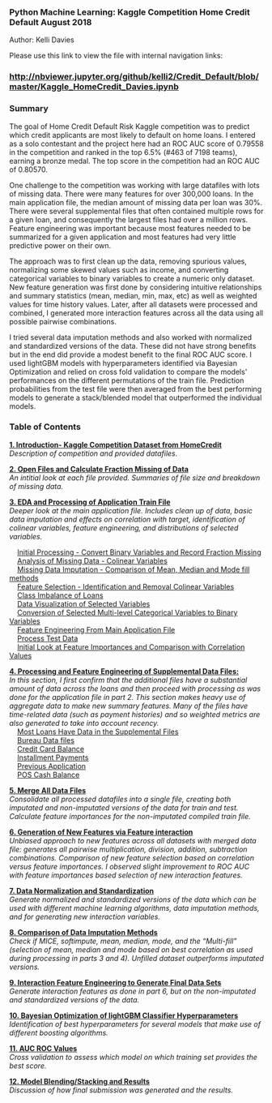 ### Python Machine Learning: Kaggle Competition Home Credit Default August 2018

Author: Kelli Davies

Please use this link to view the file with internal navigation links:
### http://nbviewer.jupyter.org/github/kelli2/Credit_Default/blob/master/Kaggle_HomeCredit_Davies.ipynb

### Summary
The goal of Home Credit Default Risk Kaggle competition was to predict which credit applicants are most likely to default on home loans. I entered as a solo contestant and the project here had an ROC AUC score of 0.79558 in the competition and ranked in the top 6.5% (#463 of 7198 teams), earning a bronze medal. The top score in the competition had an ROC AUC of 0.80570.

One challenge to the competition was working with large datafiles with lots of missing data. There were many features for over 300,000 loans. In the main application file, the median amount of missing data per loan was 30%. There were several supplemental files that often contained multiple rows for a given loan, and consequently the largest files had over a million rows. Feature engineering was important because most features needed to be summarized for a given application and most features had very little predictive power on their own.

The approach was to first clean up the data, removing spurious values, normalizing some skewed values such as income, and converting categorical variables to binary variables to create a numeric only dataset. New feature generation was first done by considering intuitive relationships and summary statistics (mean, median, min, max, etc) as well as weighted values for time history values. Later, after all datasets were processed and combined, I generated more interaction features across all the data using all possible pairwise combinations.

I tried several data imputation methods and also worked with normalized and standardized versions of the data. These did not have strong benefits but in the end did provide a modest benefit to the final ROC AUC score. I used lightGBM models with hyperparameters identified via Bayesian Optimization and relied on cross fold validation to compare the models' performances on the different permutations of the train file. Prediction probabilities from the test file were then averaged from the best performing models to generate a stack/blended model that outperformed the individual models.


### Table of Contents
**[1. Introduction- Kaggle Competition Dataset from HomeCredit](#p1)<br>**
*Description of competition and provided datafiles.*

**[2. Open Files and Calculate Fraction Missing of Data](#p2)<br>**
*An intitial look at each file provided. Summaries of file size and breakdown of missing data.*

**[3. EDA and Processing of Application Train File](#p3)<br>**
*Deeper look at the main application file. Includes clean up of data, basic data imputation and effects on correlation with target, identification of colinear variables, feature engineering, and distributions of selected variables.*

&nbsp;&nbsp;&nbsp;&nbsp;[Initial Processing - Convert Binary Variables and Record Fraction Missing](#p31)<br>
&nbsp;&nbsp;&nbsp;&nbsp;[Analysis of Missing Data - Colinear Variables](#p32)<br>
&nbsp;&nbsp;&nbsp;&nbsp;[Missing Data Imputation - Comparison of Mean, Median and Mode fill methods](#p33)<br>
&nbsp;&nbsp;&nbsp;&nbsp;[Feature Selection - Identification and Removal Colinear Variables](#p34)<br>
&nbsp;&nbsp;&nbsp;&nbsp;[Class Imbalance of Loans](#p35)<br>
&nbsp;&nbsp;&nbsp;&nbsp;[Data Visualization of Selected Variables](#p36)<br>
&nbsp;&nbsp;&nbsp;&nbsp;[Conversion of Selected Multi-level Categorical Variables to Binary Variables](#p37)<br>
&nbsp;&nbsp;&nbsp;&nbsp;[Feature Engineering  From Main Application File](#p38)<br>
&nbsp;&nbsp;&nbsp;&nbsp;[Process Test Data](#p39)<br>
&nbsp;&nbsp;&nbsp;&nbsp;[Initial Look at Feature Importances and Comparison with Correlation Values](#p310)<br>

**[4. Processing and Feature Engineering of Supplemental Data Files:](#p4)<br>**
*In this section, I first confirm that the additional files have a substantial amount of data across the loans and then proceed with processing as was done for the application file in part 2.  This section makes heavy use of aggregate data to make new summary features. Many of the files have time-related data (such as payment histories) and so weighted metrics are also generated to take into account recency.*<br>
&nbsp;&nbsp;&nbsp;&nbsp;[Most Loans Have Data in the Supplemental Files](#p41)<br>
&nbsp;&nbsp;&nbsp;&nbsp;[Bureau Data files](#p42)<br>
&nbsp;&nbsp;&nbsp;&nbsp;[Credit Card Balance](#p43)<br>
&nbsp;&nbsp;&nbsp;&nbsp;[Installment Payments](#p44)<br>
&nbsp;&nbsp;&nbsp;&nbsp;[Previous Application](#p45)<br>
&nbsp;&nbsp;&nbsp;&nbsp;[POS Cash Balance](#p46)<br>

**[5. Merge All Data Files](#p5)<br>**
*Consolidate all processed datafiles into a single file, creating both imputated and non-imputated versions of the data for train and test.  Calculate feature importances for the non-imputated compiled train file.*

**[6. Generation of New Features via Feature interaction](#p6)<br>**
	*Unbiased approach to new features across all datasets with merged data file: generates all pairwise multiplication, division, addition, subtraction combinations. Comparison of new feature selection based on correlation versus feature importances. I observed slight improvement to ROC AUC with feature importances based selection of new interaction features.*

**[7. Data Normalization and Standardization](#p7)<br>**
*Generate normalized and standardized versions of the data which can be used with different machine learning algorithms, data imputation methods, and for generating new interaction variables.*

**[8. Comparison of Data Imputation Methods](#p8)<br>**
*Check if MICE, softimpute, mean, median, mode, and the “Multi-fill” (selection of mean, median and mode based on best correlation as used during processing in parts 3 and 4).  Unfilled dataset outperforms imputated versions.*

**[9. Interaction Feature Engineering to Generate Final Data Sets](#p9)<br>**
*Generate interaction features as done in part 6, but on the non-imputated and standardized versions of the data.*

**[10.  Bayesian Optimization of lightGBM Classifier Hyperparameters](#p10)<br>**
*Identification of best hyperparameters for several models that make use of different boosting algorithms.*

**[11. AUC ROC Values](#p11)<br>**
*Cross validation to assess which model on which training set provides the best score.*

**[12. Model Blending/Stacking and Results](#p12)<br>**
*Discussion of how final submission was generated and the results.*
